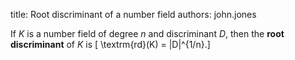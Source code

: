 title: Root discriminant of a number field
authors:
    john.jones

If $K$ is a <a knowl="lmfdb/nf">number field</a> of <a knowl="lmfdb/nf.degree">degree</a> $n$ and <a knowl="lmfdb/nf.discriminant">discriminant</a> $D$, then the **root discriminant** of $K$ is
\[ \textrm{rd}(K) = |D|^{1/n}.\]

